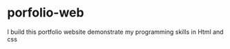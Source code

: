 # porfolio-web
I build this portfolio website demonstrate my  programming skills in Html and css                       
